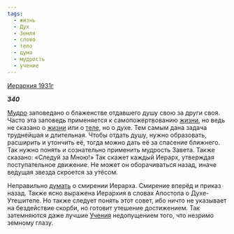```yaml
---
tags:
  - жизнь
  - Дух
  - Земля
  - слово
  - тело
  - дума
  - мудрость
  - учение
---
```

[Иерархия 1931г](https://127.0.0.1:4002/agni/1931)

___340___

[Мудро](../../../tags/#мудрость) заповедано о блаженстве отдавшего душу свою за други своя. Часто эта заповедь применяется к самопожертвованию [жизни](../../../tags/#жизнь), но ведь не сказано о [жизни](../../../tags/#жизнь) или о [теле](../../../tags/#тело), но о духе. Тем самым дана задача труднейшая и длительная. Чтобы отдать душу, нужно образовать, расширить и утончить её, тогда можно дать её за спасение ближнего. Так нужно понять и сознательно применить мудрость Завета. Также сказано: «Следуй за Мною!» Так скажет каждый Иерарх, утверждая поступательное движение. Не может он оборачиваться назад, иначе ведущая звезда скроется за утёсом.   

Неправильно [думать](../../../tags/#дума) о смирении Иерарха. Смирение вперёд и приказ назад. Также ясно выражена Иерархия в словах Апостола о Духе-Утешителе. Но также следует понять этот совет, ибо ничто не указывает на бездействие скорби, но готовит утешение достижением. Так затемняются даже лучшие [Учения](../../../tags/#учение) недопущением того, что незримо земному глазу.   

